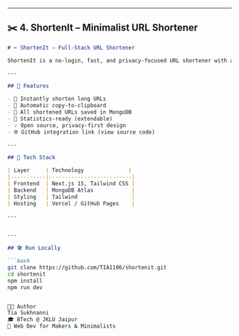 
---

## ✂️ 4. ShortenIt – Minimalist URL Shortener

```md
# ✂️ ShortenIt – Full-Stack URL Shortener

ShortenIt is a no-login, fast, and privacy-focused URL shortener with a clean UI. Unlike bloated services, this project focuses purely on fast redirects, minimal design, and MongoDB-based persistence — perfect for sharing neat links on the go.

---

## 🚀 Features

- 🔗 Instantly shorten long URLs
- 🔄 Automatic copy-to-clipboard
- 📂 All shortened URLs saved in MongoDB
- 🧾 Statistics-ready (extendable)
- 💡 Open source, privacy-first design
- 🌐 GitHub integration link (view source code)

---

## 🧠 Tech Stack

| Layer     | Technology              |
|-----------|--------------------------|
| Frontend  | Next.js 15, Tailwind CSS |
| Backend   | MongoDB Atlas            |
| Styling   | Tailwind                 |
| Hosting   | Vercel / GitHub Pages    |

---


---

## 🛠️ Run Locally

```bash
git clone https://github.com/TIA1106/shortenit.git
cd shortenit
npm install
npm run dev


👩‍💻 Author
Tia Sukhnanni
🎓 BTech @ JKLU Jaipur
🔗 Web Dev for Makers & Minimalists
